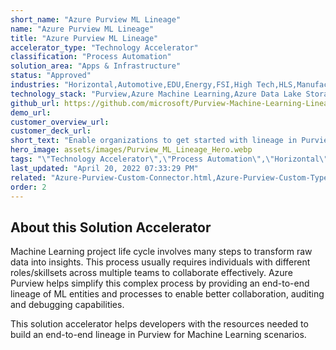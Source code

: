 ```yaml
---
short_name: "Azure Purview ML Lineage"
name: "Azure Purview ML Lineage"
title: "Azure Purview ML Lineage"
accelerator_type: "Technology Accelerator"
classification: "Process Automation"
solution_area: "Apps & Infrastructure"
status: "Approved"
industries: "Horizontal,Automotive,EDU,Energy,FSI,High Tech,HLS,Manufacturing,Media and Entertainment,Retail,Professional Services,SLG"
technology_stack: "Purview,Azure Machine Learning,Azure Data Lake Storage,Synapse Analytics,Power BI"
github_url: https://github.com/microsoft/Purview-Machine-Learning-Lineage-Solution-Accelerator
demo_url: 
customer_overview_url: 
customer_deck_url: 
short_text: "Enable organizations to get started with lineage in Purview for Machine Learning scenarios."
hero_image: assets/images/Purview_ML_Lineage_Hero.webp
tags: "\"Technology Accelerator\",\"Process Automation\",\"Horizontal\",\"Automotive\",\"EDU\",\"Energy\",\"FSI\",\"High Tech\",\"HLS\",\"Manufacturing\",\"Media and Entertainment\",\"Retail\",\"Professional Services\",\"SLG\",\"Purview\",\"Azure Machine Learning\",\"Azure Data Lake Storage\",\"Synapse Analytics\",\"Power BI\",\"Apps & Infrastructure\""
last_updated: "April 20, 2022 07:33:29 PM"
related: "Azure-Purview-Custom-Connector.html,Azure-Purview-Custom-Types-Tool.html,Azure-Purview-Demo-Generator.html,Azure-Purview-Workshop.html"
order: 2
---
```

## About this Solution Accelerator

Machine Learning project life cycle involves many steps to transform raw data into insights. This process usually requires individuals with different roles/skillsets across multiple teams to collaborate effectively. Azure Purview helps simplify this complex process by providing an end-to-end lineage of ML entities and processes to enable better collaboration, auditing and debugging capabilities.

This solution accelerator helps developers with the resources needed to build an end-to-end lineage in Purview for Machine Learning scenarios.
